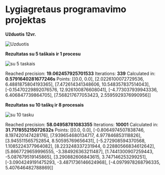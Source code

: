 # Lygiagretaus programavimo projektas

**Užduotis 12vr.**

![Uzduotis](https://i.imgur.com/iy3Q8d6.png)

**Rezultatas su 5 taškais ir 1 procesu**

![su 5 taskais](https://i.imgur.com/F8bcI0a.png)

Reached precision: **19.062457925701533** 
Iterations: **339** 
Calculated in: **0.5791640281677246s**
Points: [[0.0, 0.0], [2.0226100072729536, 6.4881875804193365], [7.472614341348606, 10.548357837514043], [-0.15470229892076576, 12.926100876608041], [-4.773037939943336, 6.406847739864705], [7.568217677053423, 2.5595929376990956]]

**Rezultatas su 10 taškų ir 8 procesais**

![su 10 tasku](https://i.imgur.com/yuE0cq9.png)

Reached precision: **58.04958781083355** 
Iterations: **10001**
Calculated in: **31.717855215072632s**
Points: [[0.0, 0.0], [-0.8064974507838746, 8.197420147428176], [7.939654680134717, 4.977846853118826], [3.945511565752854, 8.50595769656431], [-5.272908594370568, 1.1085224377964082], [8.223248337231944, 0.22880566834612642], [5.8667729659996555, -3.384926363211487], [1.7441300907259443, -5.087679519145865], [3.290882606843615, 3.747146253299251], [-3.0904249191475293, -3.4871736146624968], [-4.0979978268796335, 5.407646482788869]]